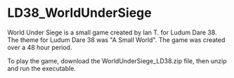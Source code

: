 # LD38_WorldUnderSiege

World Under Siege is a small game created by Ian T. for Ludum Dare 38. The theme for Ludum Dare 38 was "A Small World". The game was created over a 48 hour period.

To play the game, download the WorldUnderSiege_LD38.zip file, then unzip and run the executable.
